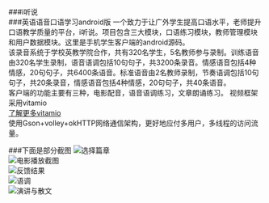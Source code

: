 ###i听说  
###英语语音口语学习android版
一个致力于让广外学生提高口语水平，老师提升口语教学质量的平台，i听说。项目包含三大模块，口语练习模块，教师管理模块和用户数据模块。这里是手机学生客户端的android源码。  
该录音系统于学校英教学院合作，共有320名学生，5名教师参与录制。训练语音由320名学生录制，语音语调包括10句句子，共3200条录音。情感语音包括4种情感，20句句子，共6400条语音。标准语音由2名教师录制，节奏语调包括10句句子，共20条录音，情感语音包括4种情感，20句句子，共40条语音。  
客户端的功能主要有三种，电影配音，语音语调练习，文章朗诵练习。
视频框架采用vitamio  
[了解更多vitamio](http://blog.csdn.net/flamejack/article/details/50936632)  
使用Gson+volley+okHTTP网络通信架构，更好地应付多用户，多线程的访问流量。 

###下面是部分截图
![选择篇章](./选择篇章.png)  
![电影播放截图](./image.png)  
![反馈结果](./result.png)  
![语调](./语音语调练习播放及播放.png)  
![演讲与散文](./演讲与散文录音.png)  
